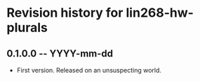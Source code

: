 # Revision history for lin268-hw-plurals

## 0.1.0.0  -- YYYY-mm-dd

* First version. Released on an unsuspecting world.
